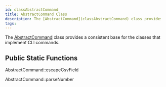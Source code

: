 ```yaml
---
id: classAbstractCommand
title: AbstractCommand Class
description: The [AbstractCommand](classAbstractCommand) class provides a consistent base for the classes that implement CLI commands.
tags:
---
```

The [AbstractCommand](classAbstractCommand) class provides a consistent base for the classes that implement CLI commands.



## Public Static Functions



AbstractCommand::escapeCsvField



AbstractCommand::parseNumber



